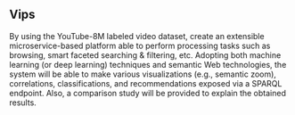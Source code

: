 ## Vips

By using the YouTube-8M labeled video dataset, create an extensible microservice-based platform able to perform processing tasks such as browsing, smart faceted searching & filtering, etc. Adopting both machine learning (or deep learning) techniques and semantic Web technologies, the system will be able to make various visualizations (e.g., semantic zoom), correlations, classifications, and recommendations exposed via a SPARQL endpoint. Also, a comparison study will be provided to explain the obtained results.
